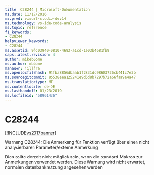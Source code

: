 ```yaml
---
title: C28244 | Microsoft-Dokumentation
ms.date: 11/15/2016
ms.prod: visual-studio-dev14
ms.technology: vs-ide-code-analysis
ms.topic: reference
f1_keywords:
- C28244
helpviewer_keywords:
- C28244
ms.assetid: 9fc03940-0810-4693-a1cd-1e03b4681fb9
caps.latest.revision: 4
author: mikeblome
ms.author: mblome
manager: jillfra
ms.openlocfilehash: 94fba8856dbaab1f2831dc98603726cb441c7e3b
ms.sourcegitcommit: 8b538eea125241e9d6d8b7297b72a66faa9a4a47
ms.translationtype: MT
ms.contentlocale: de-DE
ms.lasthandoff: 01/23/2019
ms.locfileid: "58961436"
---
```

# <a name="c28244"></a>C28244
[!INCLUDE[vs2017banner](../includes/vs2017banner.md)]

Warnung C28244: Die Anmerkung für Funktion verfügt über einen nicht analysierbaren Parameter/externe Anmerkung  
  
 Dies sollte derzeit nicht möglich sein, wenn die standard-Makros zur Anmerkungen verwendet werden. Diese Warnung wird nicht erwartet, normalen datenbanknutzung angesehen werden.
